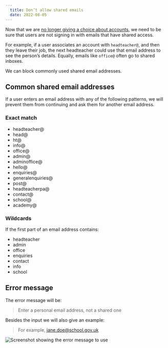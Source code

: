 ```yaml
---
  title: Don’t allow shared emails
  date: 2022-08-05
---
```


Now that we are [no longer giving a choice about accounts](/get-an-identity/no-account-choice/), we need to be sure that users are not signing in with emails that have shared access.

For example, if a user associates an account with `headteacher@`, and then they leave their job, the next headteacher could use that email address to see the person’s details. Equally, emails like `office@` often go to shared inboxes.

We can block commonly used shared email addresses.

## Common shared email addresses

If a user enters an email address with any of the following patterns, we will prevent them from continuing and ask them for another email address.

### Exact match

- headteacher@
- head@
- ht@
- info@
- office@
- admin@
- adminoffice@
- hello@
- enquiries@
- generalenquiries@
- post@
- headteacherpa@
- contact@
- school@
- academy@

### Wildcards

If the first part of an email address contains:

- headteacher
- admin
- office
- enquiries
- contact
- info
- school

## Error message

The error message will be:

> Enter a personal email address, not a shared one

Besides the input we will also give an example:

> For example, jane.doe@school.gov.uk

![Screenshot showing the error message to use](validation-message.png "Screenshot showing the error message to use")

